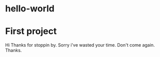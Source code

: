 # hello-world
First project
================

Hi Thanks for stoppin by.
Sorry i've wasted your time.
Don't come again.
Thanks.
